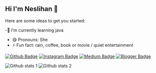 ## Hi I'm Neslihan 👋


Here are some ideas to get you started:

-🌱 I’m currently learning java
- 😄 Pronouns: She
- ⚡ Fun fact: rain, coffee, book or movie / quiet entertainment


<!-- - 🔭 I’m currently working on ...
- 👯 I’m looking to collabo rate on ...
- 🤔 I’m looking for help with ...
- 💬 Ask me about ...
- 📫 How to reach me: ...
  -->
  [![Github Badge](https://img.shields.io/badge/-Github-000?style=quare&labelColor=000&logo=Github&logoColor=white&link=link)](link) 
[![Instagram Badge](https://img.shields.io/badge/-Instagram-C13584?style=flat-quare&labelColor=C13584&logo=instagram&logoColor=white&link=link)](link) 
[![Medium Badge](https://img.shields.io/badge/-Medium-757575?style=flat-quare&labelColor=757575&logo=Medium&logoColor=white&link=link)](link) 
[![Blogger Badge](https://img.shields.io/badge/-Blogger-FF9800?style=flat-quare&labelColor=FF9800&logo=Blogger&logoColor=white&link=link)](link)

  
![Github stats 1](https://github-readme-stats.vercel.app/api?username=kullanıcıadınız&show_icons=true&theme=gradient) 
![Github stats 2](https://github-readme-stats.vercel.app/api?username=kullanıcıadınız&show_icons=true&theme=radical)

